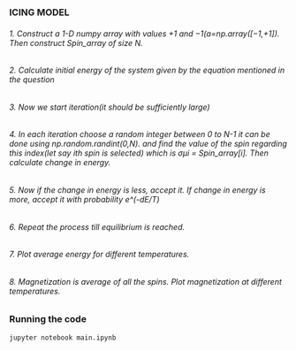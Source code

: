 ### ICING MODEL

###### 1. Construct a 1-D numpy array with values +1 and −1(a=np.array([−1,+1]). Then construct Spin_array of size N. 
###### 2. Calculate initial energy of the system given by the equation mentioned in the question
###### 3. Now we start iteration(it should be sufficiently large)
###### 4. In each iteration choose a random integer between 0 to N-1 it can be done using np.random.randint(0,N). and find the value of the spin regarding this index(let say ith spin is selected) which is σμi = Spin_array[i]. Then calculate change in energy.
###### 5. Now if the change in energy is less, accept it. If change in energy is more, accept it with probability e^(-dE/T)
###### 6. Repeat the process till equilibrium is reached.
###### 7. Plot average energy for different temperatures.
###### 8. Magnetization is average of all the spins. Plot magnetization at different temperatures.

### Running the code
```
jupyter notebook main.ipynb 
```